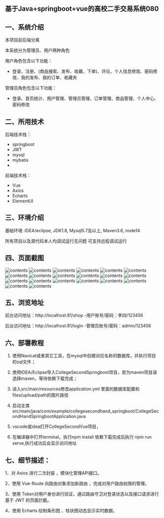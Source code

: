 ## 基于Java+springboot+vue的高校二手交易系统080

## 一、系统介绍
本项目前后端分离

本系统分为管理员、用户两种角色

用户角色包含以下功能：
- 登录、注册、(商品搜索、发布、收藏、下单)、评论、个人信息修改、密码修改、我的发布、我的订单、收藏夹

管理员角色包含以下功能：
- 登录、首页统计、用户管理、管理员管理、订单管理、商品管理、个人中心、密码修改


## 二、所用技术

后端技术栈：

- springboot
- JWT
- mysql
- mybatis
- 

前端技术栈：

- Vue
- Axios
- Echarts
- ElementUI

## 三、环境介绍

基础环境 :IDEA/eclipse, JDK1.8, Mysql5.7及以上, Maven3.6, node14

所有项目以及源代码本人均调试运行无问题 可支持远程调试运行

## 四、页面截图
![contents](./picture/picture1.png)
![contents](./picture/picture2.png)
![contents](./picture/picture3.png)
![contents](./picture/picture4.png)
![contents](./picture/picture5.png)
![contents](./picture/picture6.png)
![contents](./picture/picture7.png)
![contents](./picture/picture8.png)
![contents](./picture/picture9.png)
![contents](./picture/picture10.png)
![contents](./picture/picture11.png)
![contents](./picture/picture12.png)
![contents](./picture/picture13.png)
![contents](./picture/picture14.png)
![contents](./picture/picture15.png)
![contents](./picture/picture16.png)
![contents](./picture/picture17.png)
![contents](./picture/picture18.png)
![contents](./picture/picture19.png)
![contents](./picture/picture20.png)

## 五、浏览地址
前台访问地址：http://localhost:81/shop
-用户账号/密码：李四/123456

后台访问地址：http://localhost:81/login
-管理员账号/密码：admin/123456

## 六、部署教程

1. 使用Navicat或者其它工具，在mysql中创建对应名称的数据库，并执行项目的sql文件；

2. 使用IDEA/Eclipse导入CollegeSecondSpringboot项目，若为maven项目请选择maven，等待依赖下载完成；

3. 进入src/main/resources修改application.yml 里面的数据库配置和files/upload/path的图片路径

4. 启动主类src/main/java/com/example/collegesecondhand_springboot/CollegeSecondHandSpringbootApplication.java

5. vscode或idea打开CollegeSecondVue项目，

6. 在编译器中打开terminal，执行npm install 依赖下载完成后执行 npm run serve,执行成功后会显示访问地址

## 七、细节描述：

1、对 Axios 进行二次封装 ，模块化管理API接口。

2、使用 Vue-Route 向路由对象添加新路由 ，完成对用户路由权限的管理。

3、使用 Token对用户身份进行验证，通过路由守卫对登录状态以及接口请求进行基于 JWT 的页面拦截。

4、使用 Echarts 绘制条形图 、柱状图动态显示实时数据。





